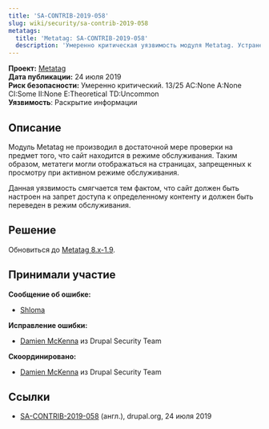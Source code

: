 ```yaml
---
title: 'SA-CONTRIB-2019-058'
slug: wiki/security/sa-contrib-2019-058
metatags:
  title: 'Metatag: SA-CONTRIB-2019-058'
  description: 'Умеренно критическая уязвимость модуля Metatag. Устранена в версии 8.x-1.9'
---
```


**Проект:** [Metatag](https://www.drupal.org/project/metatag)\
**Дата публикации:** 24 июля 2019\
**Риск безопасности:** Умеренно критический. 13/25 AC:None A:None CI:Some II:None E:Theoretical TD:Uncommon\
**Уязвимость**: Раскрытие информации

## Описание

Модуль Metatag не производил в достаточной мере проверки на предмет того, что сайт находится в режиме обслуживания. Таким образом, метатеги могли отображаться на страницах, запрещенных к просмотру при активном режиме обслуживания.

Данная уязвимость смягчается тем фактом, что сайт должен быть настроен на запрет доступа к определенному контенту и должен быть переведен в режим обслуживания.

## Решение

Обновиться до [Metatag 8.x-1.9](https://www.drupal.org/project/metatag/releases/8.x-1.9).

## Принимали участие

**Сообщение об ошибке:**

- [Shloma](https://www.drupal.org/user/2858019)

**Исправление ошибки:**

- [Damien McKenna](https://www.drupal.org/user/108450) из Drupal Security Team

**Скоординировано:**

- [Damien McKenna](https://www.drupal.org/user/108450) из Drupal Security Team

## Ссылки

- [SA-CONTRIB-2019-058](https://www.drupal.org/sa-contrib-2019-058) (англ.), drupal.org, 24 июля 2019
